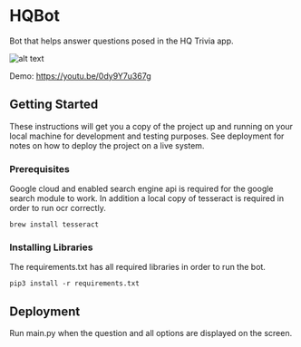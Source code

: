 # HQBot

Bot that helps answer questions posed in the HQ Trivia app.


![alt text](https://i.imgur.com/7weqp5Q.png)

Demo: https://youtu.be/0dy9Y7u367g

## Getting Started

These instructions will get you a copy of the project up and running on your local machine for development and testing purposes. See deployment for notes on how to deploy the project on a live system.

### Prerequisites

Google cloud and enabled search engine api is required for the google search module to work. In addition a local copy of tesseract is required in order to run ocr correctly.

```
brew install tesseract
```

### Installing Libraries
The requirements.txt has all required libraries in order to run the bot.

```
pip3 install -r requirements.txt
```

## Deployment

Run main.py when the question and all options are displayed on the screen.







